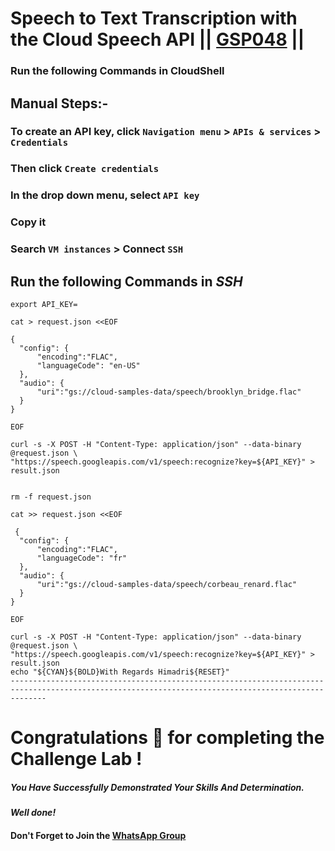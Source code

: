 # Speech to Text Transcription with the Cloud Speech API || [GSP048](https://www.cloudskillsboost.google/course_templates/756/labs/475241) ||

### Run the following Commands in CloudShell

## Manual Steps:-
### To create an API key, click ```Navigation menu``` > ```APIs & services``` > ```Credentials```
### Then click ```Create credentials```
### In the drop down menu, select ```API key```
### Copy it

### Search ```VM instances``` > Connect ```SSH```

## Run the following Commands in *SSH*
```
export API_KEY=
```

```
cat > request.json <<EOF

{
  "config": {
      "encoding":"FLAC",
      "languageCode": "en-US"
  },
  "audio": {
      "uri":"gs://cloud-samples-data/speech/brooklyn_bridge.flac"
  }
}

EOF

curl -s -X POST -H "Content-Type: application/json" --data-binary @request.json \
"https://speech.googleapis.com/v1/speech:recognize?key=${API_KEY}" > result.json

```
```

rm -f request.json

cat >> request.json <<EOF

 {
  "config": {
      "encoding":"FLAC",
      "languageCode": "fr"
  },
  "audio": {
      "uri":"gs://cloud-samples-data/speech/corbeau_renard.flac"
  }
}

EOF

curl -s -X POST -H "Content-Type: application/json" --data-binary @request.json \
"https://speech.googleapis.com/v1/speech:recognize?key=${API_KEY}" > result.json
echo "${CYAN}${BOLD}With Regards Himadri${RESET}"
----------------------------------------------------------------------------------------------------------------------------------------------------
```
# Congratulations 🎉 for completing the Challenge Lab !

##### *You Have Successfully Demonstrated Your Skills And Determination.*

#### *Well done!*

#### Don't Forget to Join the [WhatsApp Group](https://chat.whatsapp.com/CcX9gXycV1lKmOjnZQCk7g) 

